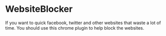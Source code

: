 # WebsiteBlocker

If you want to quick facebook, twitter and other websites that waste a lot of time.
You should use this chrome plugin to help block the websites.
